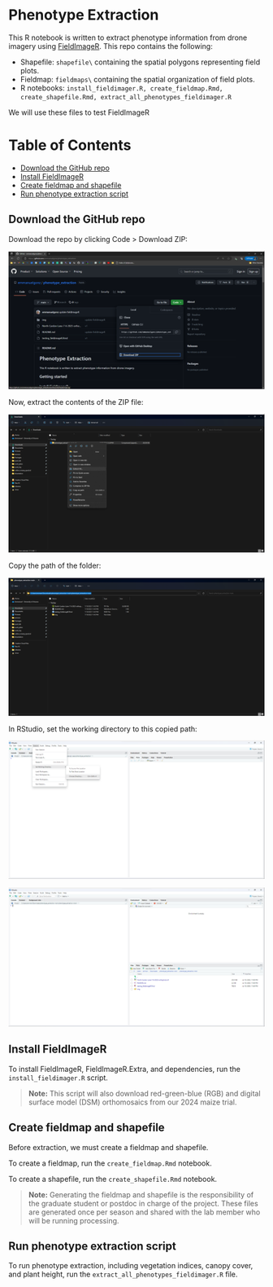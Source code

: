 # Phenotype Extraction

This R notebook is written to extract phenotype information from drone imagery using [FieldImageR](https://github.com/OpenDroneMap/FIELDimageR). This repo contains the following:

- Shapefile: `shapefile\` containing the spatial polygons representing field plots. 
- Fieldmap: `fieldmaps\` containing the spatial organization of field plots.
- R notebooks: `install_fieldimager.R, create_fieldmap.Rmd, create_shapefile.Rmd, extract_all_phenotypes_fieldimager.R`

We will use these files to test FieldImageR

# Table of Contents

- [Download the GitHub repo](#download-the-github-repo)
- [Install FieldImageR](#install-fieldimager)
- [Create fieldmap and shapefile](#create-fieldmap-and-shapefile)
- [Run phenotype extraction script](#run-phenotype-extraction-script)

## Download the GitHub repo

Download the repo by clicking Code > Download ZIP:

![Alt text](img/download_zip.png?raw=true "Title")

Now, extract the contents of the ZIP file:

![Alt text](img/extract_zip.png?raw=true "Title")

Copy the path of the folder:

![Alt text](img/contents_filepath.png?raw=true "Title")

In RStudio, set the working directory to this copied path:

![Alt text](img/set_wd.png?raw=true "Title")

![Alt text](img/home_dir.png?raw=true "Title")

## Install FieldImageR
To install FieldImageR, FieldImageR.Extra, and dependencies, run the ```install_fieldimager.R``` script.

> **Note:** This script will also download red-green-blue (RGB) and digital surface model (DSM) orthomosaics from our 2024 maize trial.

## Create fieldmap and shapefile
Before extraction, we must create a fieldmap and shapefile.

To create a fieldmap, run the ```create_fieldmap.Rmd``` notebook.

To create a shapefile, run the ```create_shapefile.Rmd``` notebook.

> **Note:** Generating the fieldmap and shapefile is the responsibility of the graduate student or postdoc in charge of the project. These files are generated once per season and shared with the lab member who will be running processing.

## Run phenotype extraction script
To run phenotype extraction, including vegetation indices, canopy cover, and plant height, run the ```extract_all_phenotypes_fieldimager.R``` file.